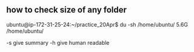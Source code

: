 ## how to check size of any folder 

ubuntu@ip-172-31-25-24:~/practice_20Apr$ du -sh /home/ubuntu/
5.6G    /home/ubuntu/

-s give summary
-h give human readable


